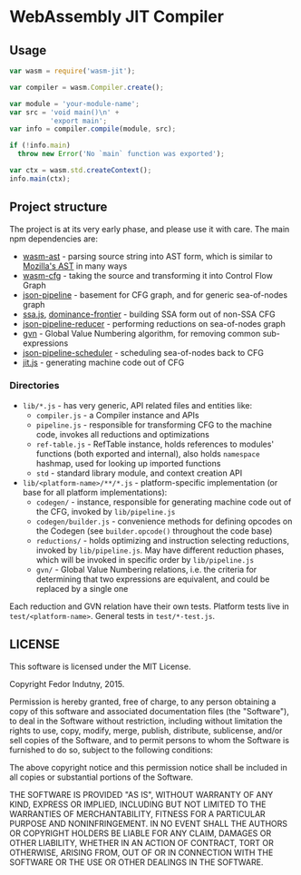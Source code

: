 # WebAssembly JIT Compiler

## Usage

```javascript
var wasm = require('wasm-jit');

var compiler = wasm.Compiler.create();

var module = 'your-module-name';
var src = 'void main()\n' +
          'export main';
var info = compiler.compile(module, src);

if (!info.main)
  throw new Error('No `main` function was exported');

var ctx = wasm.std.createContext();
info.main(ctx);
```

## Project structure

The project is at its very early phase, and please use it with care. The main
npm dependencies are:

- [wasm-ast][0] - parsing source string into AST form, which is similar to
  [Mozilla's AST][2] in many ways
- [wasm-cfg][1] - taking the source and transforming it into Control Flow Graph
- [json-pipeline][3] - basement for CFG graph, and for generic sea-of-nodes
  graph
- [ssa.js][4], [dominance-frontier][5] - building SSA form out of non-SSA CFG
- [json-pipeline-reducer][6] - performing reductions on sea-of-nodes graph
- [gvn][9] - Global Value Numbering algorithm, for removing common
  sub-expressions
- [json-pipeline-scheduler][7] - scheduling sea-of-nodes back to CFG
- [jit.js][8] - generating machine code out of CFG

### Directories

- `lib/*.js` - has very generic, API related files and entities like:
  - `compiler.js` - a Compiler instance and APIs
  - `pipeline.js` - responsible for transforming CFG to the machine code,
    invokes all reductions and optimizations
  - `ref-table.js` - RefTable instance, holds references to modules'
    functions (both exported and internal), also holds `namespace` hashmap, used
    for looking up imported functions
  - `std` - standard library module, and context creation API
- `lib/<platform-name>/**/*.js` - platform-specific implementation (or base
  for all platform implementations):
  - `codegen/` - instance, responsible for generating machine code out of the
    CFG, invoked by `lib/pipeline.js`
  - `codegen/builder.js` - convenience methods for defining opcodes on the
    Codegen (see `builder.opcode()` throughout the code base)
  - `reductions/` - holds optimizing and instruction selecting reductions,
    invoked by `lib/pipeline.js`. May have different reduction phases, which
    will be invoked in specific order by `lib/pipeline.js`
  - `gvn/` - Global Value Numbering relations, i.e. the criteria for determining
    that two expressions are equivalent, and could be replaced by a single one

Each reduction and GVN relation have their own tests. Platform tests live in
`test/<platform-name>`. General tests in `test/*-test.js`.

## LICENSE

This software is licensed under the MIT License.

Copyright Fedor Indutny, 2015.

Permission is hereby granted, free of charge, to any person obtaining a
copy of this software and associated documentation files (the
"Software"), to deal in the Software without restriction, including
without limitation the rights to use, copy, modify, merge, publish,
distribute, sublicense, and/or sell copies of the Software, and to permit
persons to whom the Software is furnished to do so, subject to the
following conditions:

The above copyright notice and this permission notice shall be included
in all copies or substantial portions of the Software.

THE SOFTWARE IS PROVIDED "AS IS", WITHOUT WARRANTY OF ANY KIND, EXPRESS
OR IMPLIED, INCLUDING BUT NOT LIMITED TO THE WARRANTIES OF
MERCHANTABILITY, FITNESS FOR A PARTICULAR PURPOSE AND NONINFRINGEMENT. IN
NO EVENT SHALL THE AUTHORS OR COPYRIGHT HOLDERS BE LIABLE FOR ANY CLAIM,
DAMAGES OR OTHER LIABILITY, WHETHER IN AN ACTION OF CONTRACT, TORT OR
OTHERWISE, ARISING FROM, OUT OF OR IN CONNECTION WITH THE SOFTWARE OR THE
USE OR OTHER DEALINGS IN THE SOFTWARE.

[0]: https://github.com/indutny/wasm-ast
[1]: https://github.com/indutny/wasm-cfg
[2]: https://developer.mozilla.org/en-US/docs/Mozilla/Projects/SpiderMonkey/Parser_API
[3]: https://github.com/indutny/json-pipeline
[4]: https://github.com/js-js/ssa.js
[5]: https://github.com/js-js/dominance-frontier
[6]: https://github.com/indutny/json-pipeline-reducer
[7]: https://github.com/indutny/json-pipeline-scheduler
[8]: https://github.com/js-js/jit.js
[9]: https://github.com/indutny/gvn
